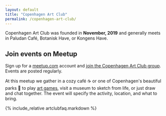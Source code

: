 ```yaml
---
layout: default
title: "Copenhagen Art Club"
permalink: /copenhagen-art-club/
---
```


Copenhagen Art Club was founded in **November, 2019** and generally meets in Paludan Café, Botanisk Have, or Kongens Have.

## Join events on Meetup

Sign up for a [meetup.com](https://www.meetup.com/) account and [join the Copenhagen Art Club group](https://www.meetup.com/Copenhagen-Drawing-Club/). Events are posted regularly.

At this meetup we gather in a cozy café ☕ or one of Copenhagen's beautiful parks 🌳 to play [art games](../art-games), visit a museum to sketch from life, or just draw and chat together. The event will specify the activity, location, and what to bring.

{% include_relative artclubfaq.markdown %}
